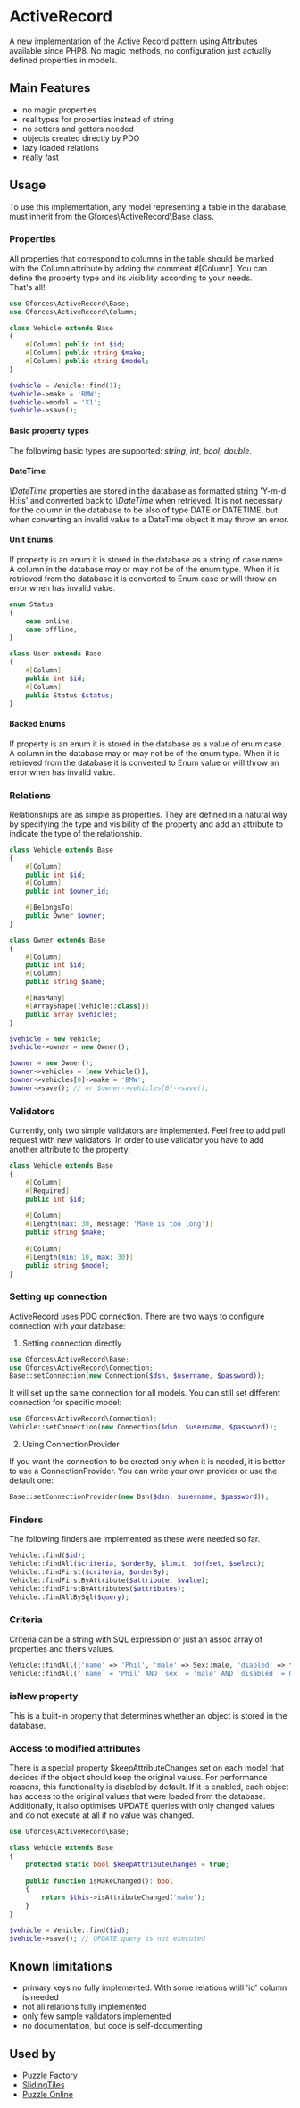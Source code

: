 # ActiveRecord

A new implementation of the Active Record pattern using Attributes available since PHP8. No magic methods, no configuration just actually defined properties in models.

## Main Features

- no magic properties
- real types for properties instead of string
- no setters and getters needed
- objects created directly by PDO
- lazy loaded relations
- really fast

## Usage

To use this implementation, any model representing a table in the database, must inherit from the Gforces\ActiveRecord\Base class.

### Properties

All properties that correspond to columns in the table should be marked with the Column attribute by adding the comment #[Column].
You can define the property type and its visibility according to your needs.  
That's all!
```PHP
use Gforces\ActiveRecord\Base;
use Gforces\ActiveRecord\Column;

class Vehicle extends Base
{
    #[Column] public int $id;
    #[Column] public string $make;
    #[Column] public string $model;
}

$vehicle = Vehicle::find(1);
$vehicle->make = 'BMW';
$vehicle->model = 'X1';
$vehicle->save();
```

#### Basic property types
The followimg basic types are supported: _string_, _int_, _bool_, _double_.

#### DateTime
_\DateTime_ properties are stored in the database as formatted string 'Y-m-d H:i:s' and converted back to _\DateTime_ when retrieved.
It is not necessary for the column in the database to be also of type DATE or DATETIME, but when converting an invalid value to a DateTime object it may throw an error.

#### Unit Enums
If property is an enum it is stored in the database as a string of case name. A column in the database may or may not be of the enum type. When it is retrieved from the database it is converted to Enum case or will throw an error when has invalid value.
```PHP
enum Status
{
    case online;
    case offline;
}

class User extends Base
{
    #[Column] 
    public int $id;
    #[Column] 
    public Status $status;
}
```

#### Backed Enums
If property is an enum it is stored in the database as a value of enum case. A column in the database may or may not be of the enum type. When it is retrieved from the database it is converted to Enum value or will throw an error when has invalid value.

### Relations

Relationships are as simple as properties. They are defined in a natural way by specifying the type and visibility of the property and add an attribute to indicate the type of the relationship.
```PHP
class Vehicle extends Base
{
    #[Column] 
    public int $id;
    #[Column]
    public int $owner_id;

    #[BelongsTo]
    public Owner $owner;
}

class Owner extends Base
{
    #[Column] 
    public int $id;
    #[Column] 
    public string $name;

    #[HasMany]
    #[ArrayShape([Vehicle::class])]
    public array $vehicles;
}

$vehicle = new Vehicle;
$vehicle->owner = new Owner();

$owner = new Owner();
$owner->vehicles = [new Vehicle()];
$owner->vehicles[0]->make = 'BMW';
$owner->save(); // or $owner->vehicles[0]->save(); 
```

### Validators

Currently, only two simple validators are implemented. Feel free to add pull request with new validators.
In order to use validator you have to add another attribute to the property:
```PHP
class Vehicle extends Base
{
    #[Column]
    #[Required]
    public int $id;
    
    #[Column]
    #[Length(max: 30, message: 'Make is too long')]
    public string $make;
    
    #[Column]
    #[Length(min: 10, max: 30)]
    public string $model;
}
```

### Setting up connection

ActiveRecord uses PDO connection. There are two ways to configure connection with your database:
1. Setting connection directly
```PHP
use Gforces\ActiveRecord\Base;
use Gforces\ActiveRecord\Connection;
Base::setConnection(new Connection($dsn, $username, $password));
```
It will set up the same connection for all models. You can still set different connection for specific model:
```PHP
use Gforces\ActiveRecord\Connection);
Vehicle::setConnection(new Connection($dsn, $username, $password));
```
2. Using ConnectionProvider

If you want the connection to be created only when it is needed, it is better to use a ConnectionProvider. You can write your own provider or use the default one:
```PHP
Base::setConnectionProvider(new Dsn($dsn, $username, $password));
```

### Finders
The following finders are implemented as these were needed so far.
```PHP
Vehicle::find($id);
Vehicle::findAll($criteria, $orderBy, $limit, $offset, $select);
Vehicle::findFirst($criteria, $orderBy);
Vehicle::findFirstByAttribute($attribute, $value);
Vehicle::findFirstByAttributes($attributes);
Vehicle::findAllBySql($query);
```
### Criteria
Criteria can be a string with SQL expression or just an assoc array of properties and theirs values. 
```PHP
Vehicle::findAll(['name' => 'Phil', 'male' => Sex::male, 'diabled' => false]);
Vehicle::findAll("`name` = 'Phil' AND `sex` = 'male' AND `disabled` = 0");
```

### isNew property
This is a built-in property that determines whether an object is stored in the database.

### Access to modified attributes
There is a special property $keepAttributeChanges set on each model that decides if the object should keep the original values. For performance reasons, this functionality is disabled by default.
If it is enabled, each object has access to the original values that were loaded from the database. Additionally, it also optimises UPDATE queries with only changed values and do not execute at all if no value was changed.
```PHP
use Gforces\ActiveRecord\Base;

class Vehicle extends Base 
{
    protected static bool $keepAttributeChanges = true;
    
    public function isMakeChanged(): bool
    {
        return $this->isAttributeChanged('make');
    }
}

$vehicle = Vehicle::find($id);
$vehicle->save(); // UPDATE query is not executed
```

## Known limitations

- primary keys no fully implemented. With some relations wtill 'id' column is needed
- not all relations fully implemented
- only few sample validators implemented
- no documentation, but code is self-documenting

## Used by
- [Puzzle Factory](https://puzzlefactory.com)
- [SlidingTiles](https://slidingtiles.com)
- [Puzzle Online](https://epuzzle.info)
